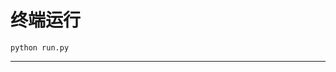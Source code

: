 # 终端运行

```shell
python run.py
```
**************************************************************************************************************************************************************************************************************************************************************************************************************************************************************************************************************************************************************************************************************************************************************************************************************************************************************************************************************************************************************************************************************************************************************************************************************************************************************************************************************************************